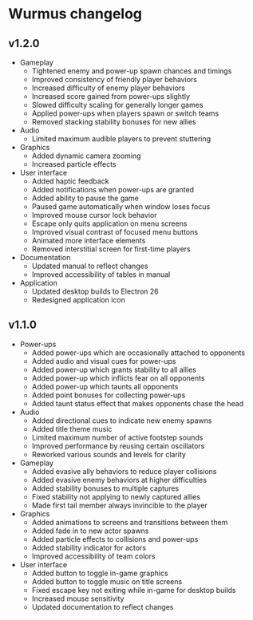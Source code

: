 # Wurmus changelog
## v1.2.0
- Gameplay
  - Tightened enemy and power-up spawn chances and timings
  - Improved consistency of friendly player behaviors
  - Increased difficulty of enemy player behaviors
  - Increased score gained from power-ups slightly
  - Slowed difficulty scaling for generally longer games
  - Applied power-ups when players spawn or switch teams
  - Removed stacking stability bonuses for new allies
- Audio
  - Limited maximum audible players to prevent stuttering
- Graphics
  - Added dynamic camera zooming
  - Increased particle effects
- User interface
  - Added haptic feedback
  - Added notifications when power-ups are granted
  - Added ability to pause the game
  - Paused game automatically when window loses focus
  - Improved mouse cursor lock behavior
  - Escape only quits application on menu screens
  - Improved visual contrast of focused menu buttons
  - Animated more interface elements
  - Removed interstitial screen for first-time players
- Documentation
  - Updated manual to reflect changes
  - Improved accessibility of tables in manual
- Application
  - Updated desktop builds to Electron 26
  - Redesigned application icon

## v1.1.0
- Power-ups
  - Added power-ups which are occasionally attached to opponents
  - Added audio and visual cues for power-ups
  - Added power-up which grants stability to all allies
  - Added power-up which inflicts fear on all opponents
  - Added power-up which taunts all opponents
  - Added point bonuses for collecting power-ups
  - Added taunt status effect that makes opponents chase the head
- Audio
  - Added directional cues to indicate new enemy spawns
  - Added title theme music
  - Limited maximum number of active footstep sounds
  - Improved performance by reusing certain oscillators
  - Reworked various sounds and levels for clarity
- Gameplay
  - Added evasive ally behaviors to reduce player collisions
  - Added evasive enemy behaviors at higher difficulties
  - Added stability bonuses to multiple captures
  - Fixed stability not applying to newly captured allies
  - Made first tail member always invincible to the player
- Graphics
  - Added animations to screens and transitions between them
  - Added fade in to new actor spawns
  - Added particle effects to collisions and power-ups
  - Added stability indicator for actors
  - Improved accessibility of team colors
- User interface
  - Added button to toggle in-game graphics
  - Added button to toggle music on title screens
  - Fixed escape key not exiting while in-game for desktop builds
  - Increased mouse sensitivity
  - Updated documentation to reflect changes

